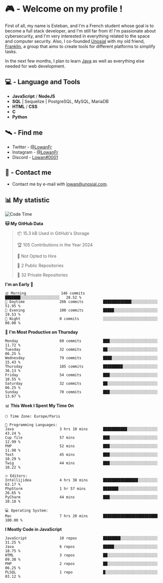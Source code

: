 # 🎮 - Welcome on my profile !
First of all, my name is Esteban, and I'm a French student whose goal is to become a full stack developer, and I'm still far from it!
I'm passionate about cybersecurity, and I'm very interested in everything related to the space and computer security.
Also, I co-founded [Unosial](https://github.com/Unosial) with my old friend, [Franklin](https://github.com/AbaFranklin/), a group that aims to create tools for different platforms to simplify tasks. 

In the next few months, I plan to learn [Java](https://www.java.com/) as well as everything else needed for web development.




## 💻 - Language and Tools
- **JavaScript** / **NodeJS**
- **SQL** | Sequelize | PostgreSQL, MySQL, MariaDB
- **HTML** / **CSS**
- **C**
- **Python**

## 🛰️ - Find me

 - Twitter - [@LowanFr](https://twitter.com/LowanFr/)
 - Instagram - [@LowanFr](https://instagram.com/LowanFr)
 - Discord -  [Lowan#0001](https://unosial.bio/Lowan)
 
## 📡 - Contact me
 - Contact me by e-mail with [lowan@unosial.com](mailto:lowan@unosial.com).

## 📊 My statistic
<!--START_SECTION:waka-->
![Code Time](http://img.shields.io/badge/Code%20Time-839%20hrs%2028%20mins-blue)

**🐱 My GitHub Data** 

> 📦 15.3 kB Used in GitHub's Storage 
 > 
> 🏆 105 Contributions in the Year 2024
 > 
> 🚫 Not Opted to Hire
 > 
> 📜 2 Public Repositories 
 > 
> 🔑 32 Private Repositories 
 > 
**I'm an Early 🐤** 

```text
🌞 Morning                146 commits         ███████░░░░░░░░░░░░░░░░░░   28.52 % 
🌆 Daytime                266 commits         █████████████░░░░░░░░░░░░   51.95 % 
🌃 Evening                100 commits         █████░░░░░░░░░░░░░░░░░░░░   19.53 % 
🌙 Night                  0 commits           ░░░░░░░░░░░░░░░░░░░░░░░░░   00.00 % 
```
📅 **I'm Most Productive on Thursday** 

```text
Monday                   60 commits          ███░░░░░░░░░░░░░░░░░░░░░░   11.72 % 
Tuesday                  32 commits          ██░░░░░░░░░░░░░░░░░░░░░░░   06.25 % 
Wednesday                79 commits          ████░░░░░░░░░░░░░░░░░░░░░   15.43 % 
Thursday                 185 commits         █████████░░░░░░░░░░░░░░░░   36.13 % 
Friday                   54 commits          ███░░░░░░░░░░░░░░░░░░░░░░   10.55 % 
Saturday                 32 commits          ██░░░░░░░░░░░░░░░░░░░░░░░   06.25 % 
Sunday                   70 commits          ███░░░░░░░░░░░░░░░░░░░░░░   13.67 % 
```


📊 **This Week I Spent My Time On** 

```text
🕑︎ Time Zone: Europe/Paris

💬 Programming Languages: 
Java                     3 hrs 10 mins       ███████████░░░░░░░░░░░░░░   43.24 % 
Cup file                 57 mins             ███░░░░░░░░░░░░░░░░░░░░░░   12.99 % 
PHP                      52 mins             ███░░░░░░░░░░░░░░░░░░░░░░   11.98 % 
Text                     45 mins             ███░░░░░░░░░░░░░░░░░░░░░░   10.29 % 
Twig                     44 mins             ███░░░░░░░░░░░░░░░░░░░░░░   10.22 % 

🔥 Editors: 
Intellijidea             4 hrs 38 mins       ████████████████░░░░░░░░░   63.17 % 
PhpStorm                 1 hr 57 mins        ███████░░░░░░░░░░░░░░░░░░   26.65 % 
PyCharm                  44 mins             ███░░░░░░░░░░░░░░░░░░░░░░   10.18 % 

💻 Operating System: 
Mac                      7 hrs 20 mins       █████████████████████████   100.00 % 
```

**I Mostly Code in JavaScript** 

```text
JavaScript               10 repos            ████████░░░░░░░░░░░░░░░░░   31.25 % 
Java                     6 repos             █████░░░░░░░░░░░░░░░░░░░░   18.75 % 
HTML                     3 repos             ██░░░░░░░░░░░░░░░░░░░░░░░   09.38 % 
PHP                      2 repos             ██░░░░░░░░░░░░░░░░░░░░░░░   06.25 % 
PLSQL                    1 repo              █░░░░░░░░░░░░░░░░░░░░░░░░   03.12 % 
```




<!--END_SECTION:waka-->
